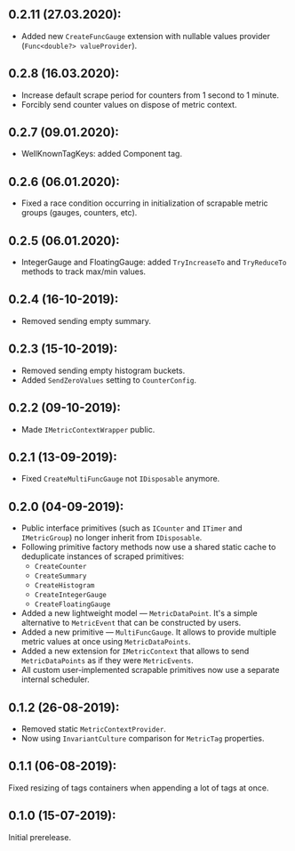 ## 0.2.11 (27.03.2020):

- Added new `CreateFuncGauge` extension with nullable values provider (`Func<double?> valueProvider`).

## 0.2.8 (16.03.2020):

- Increase default scrape period for counters from 1 second to 1 minute.
- Forcibly send counter values on dispose of metric context.

## 0.2.7 (09.01.2020):

- WellKnownTagKeys: added Component tag.

## 0.2.6 (06.01.2020):

- Fixed a race condition occurring in initialization of scrapable metric groups (gauges, counters, etc).

## 0.2.5 (06.01.2020):

- IntegerGauge and FloatingGauge: added `TryIncreaseTo` and `TryReduceTo` methods to track max/min values.

## 0.2.4 (16-10-2019):

- Removed sending empty summary.

## 0.2.3 (15-10-2019):

- Removed sending empty histogram buckets.
- Added `SendZeroValues` setting to `CounterConfig`.

## 0.2.2 (09-10-2019):

- Made `IMetricContextWrapper` public.

## 0.2.1 (13-09-2019):

- Fixed `CreateMultiFuncGauge` not `IDisposable` anymore.

## 0.2.0 (04-09-2019):

- Public interface primitives (such as `ICounter` and `ITimer` and `IMetricGroup`) no longer inherit from `IDisposable`.
- Following primitive factory methods now use a shared static cache to deduplicate instances of scraped primitives:
	- `CreateCounter`
	- `CreateSummary`
	- `CreateHistogram`
	- `CreateIntegerGauge`
	- `CreateFloatingGauge`
- Added a new lightweight model — `MetricDataPoint`. It's a simple alternative to `MetricEvent` that can be constructed by users.
- Added a new primitive — `MultiFuncGauge`. It allows to provide multiple metric values at once using `MetricDataPoints`.
- Added a new extension for `IMetricContext` that allows to send `MetricDataPoints` as if they were `MetricEvents`.
- All custom user-implemented scrapable primitives now use a separate internal scheduler.

## 0.1.2 (26-08-2019):

- Removed static `MetricContextProvider`.
- Now using `InvariantCulture` comparison for `MetricTag` properties.

## 0.1.1 (06-08-2019):

Fixed resizing of tags containers when appending a lot of tags at once.

## 0.1.0 (15-07-2019): 

Initial prerelease.